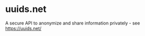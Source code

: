 uuids.net
=========

A secure API to anonymize and share information privately - see https://uuids.net/
